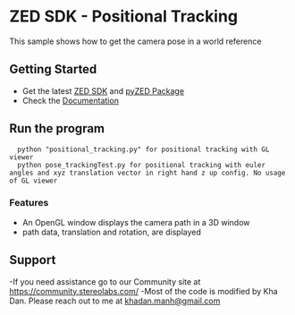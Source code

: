 # ZED SDK - Positional Tracking

This sample shows how to get the camera pose in a world reference

## Getting Started
 - Get the latest [ZED SDK](https://www.stereolabs.com/developers/release/) and [pyZED Package](https://www.stereolabs.com/docs/app-development/python/install/)
 - Check the [Documentation](https://www.stereolabs.com/docs/)
 
## Run the program

      python "positional_tracking.py" for positional tracking with GL viewer
      python pose_trackingTest.py for positional tracking with euler angles and xyz translation vector in right hand z up config. No usage of GL viewer

### Features
 - An OpenGL window displays the camera path in a 3D window
 - path data, translation and rotation, are displayed

## Support
-If you need assistance go to our Community site at https://community.stereolabs.com/
-Most of the code is modified by Kha Dan. Please reach out to me at khadan.manh@gmail.com
